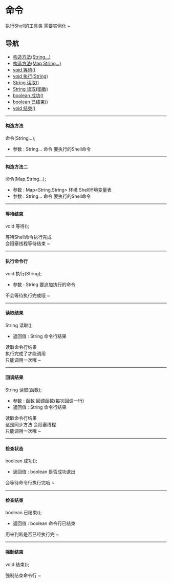 # 命令 

执行Shell的工具类
需要实例化 ~

## 导航

* [构造方法(String...)](#构造方法)
* [构造方法(Map,String...)](#构造方法二)
* [void 等待()](#等待结束)
* [void 执行(String)](#执行命令行) 
* [String 读取()](#读取结果)
* [String 读取(函数)](#回调结果)
* [boolean 成功()](#检查状态)
* [boolean 已结束()](#检查结束)
* [void 结束()](#强制结束)

---

#### 构造方法

命令(String...);  

* 参数 : String... 命令 要执行的Shell命令  

---

#### 构造方法二

命令(Map,String...);  

* 参数 : Map<String,String> 环境 Shell环境变量表  
* 参数 : String... 命令 要执行的Shell命令  

---

#### 等待结束

void 等待();  

等待Shell命令执行完成  
会阻塞线程等待结束 ~  

---

#### 执行命令行

void 执行(String);  

* 参数 : String 要追加执行的命令  

不会等待执行完成哦 ~  

---

#### 读取结果

String 读取();  

* 返回值 : String 命令行结果

读取命令行结果  
执行完成了才能调用  
只能调用一次哦 ~  

---

#### 回调结果

String 读取(函数);

* 参数 : 函数 回调函数(每次回调一行)
* 返回值 : String 命令行结果

读取命令行结果  
这是同步方法 会阻塞线程  
只能调用一次哦 ~  

---

#### 检查状态

boolean 成功();

* 返回值 : boolean 是否成功退出

会等待命令行执行完哦 ~

---

#### 检查结束

boolean 已结束();

* 返回值 : boolean 命令行已结束

用来判断是否已经执行完 ~

---

#### 强制结束

void 结束();

强制结束命令行 ~
